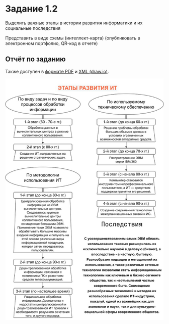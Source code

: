 # Задание 1.2

Выделить важные этапы в истории развития информатики и их социальные последствия

Представить в виде схемы (интеллект-карта)
(опубликовать в электронном портфолио, QR-код в отчете)

## Отчёт по заданию

Также доступен в [формате PDF](1.2.pdf) и [XML (draw.io)](1.2.xml).

![JPEG версия](1.2.jpg)
